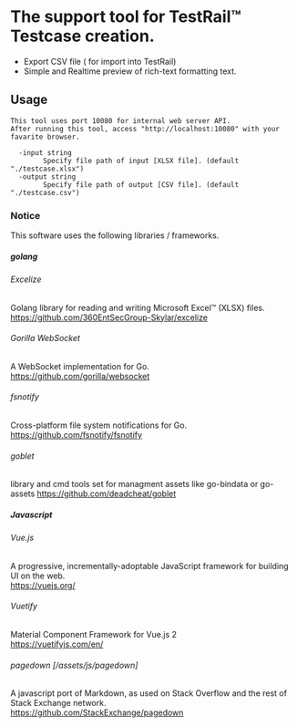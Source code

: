 # The support tool for TestRail&trade; Testcase creation.

* Export CSV file ( for import into TestRail)
* Simple and Realtime preview of rich-text formatting text.

## Usage
```
This tool uses port 10080 for internal web server API.
After running this tool, access "http://localhost:10080" with your favarite browser.

  -input string
    	Specify file path of input [XLSX file]. (default "./testcase.xlsx")
  -output string
    	Specify file path of output [CSV file]. (default "./testcase.csv")
```



### Notice
This software uses the following libraries / frameworks.

##### golang
###### Excelize
Golang library for reading and writing Microsoft Excel&trade; (XLSX) files.  
https://github.com/360EntSecGroup-Skylar/excelize

###### Gorilla WebSocket
A WebSocket implementation for Go.  
https://github.com/gorilla/websocket

###### fsnotify
Cross-platform file system notifications for Go.  
https://github.com/fsnotify/fsnotify

###### goblet
library and cmd tools set for managment assets like go-bindata or go-assets
https://github.com/deadcheat/goblet

##### Javascript
###### Vue.js
A progressive, incrementally-adoptable JavaScript framework for building UI on the web.  
https://vuejs.org/

###### Vuetify
Material Component Framework for Vue.js 2  
https://vuetifyjs.com/en/

###### pagedown  [/assets/js/pagedown]
A javascript port of Markdown, as used on Stack Overflow and the rest of Stack Exchange network.  
https://github.com/StackExchange/pagedown

